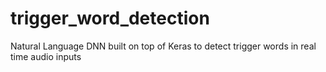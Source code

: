 # trigger_word_detection
Natural Language DNN built on top of Keras to detect trigger words in real time audio inputs

